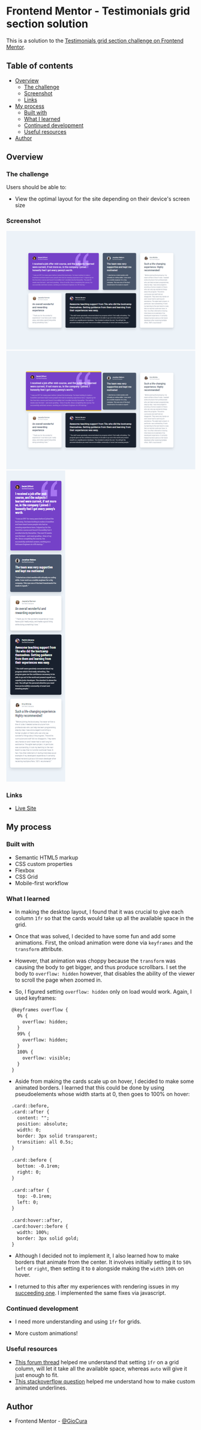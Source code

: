 # Frontend Mentor - Testimonials grid section solution

This is a solution to the [Testimonials grid section challenge on Frontend Mentor](https://www.frontendmentor.io/challenges/testimonials-grid-section-Nnw6J7Un7).

## Table of contents

- [Overview](#overview)
  - [The challenge](#the-challenge)
  - [Screenshot](#screenshot)
  - [Links](#links)
- [My process](#my-process)
  - [Built with](#built-with)
  - [What I learned](#what-i-learned)
  - [Continued development](#continued-development)
  - [Useful resources](#useful-resources)
- [Author](#author)

## Overview

### The challenge

Users should be able to:

- View the optimal layout for the site depending on their device's screen size

### Screenshot

![Desktop](images/screenshot-desktop.png)
![Desktop - Active](images/screenshot-desktop-active.png)
![Mobile](images/screenshot-mobile.png)

### Links

- [Live Site](https://gc25-testimonials-grid.netlify.app)

## My process

### Built with

- Semantic HTML5 markup
- CSS custom properties
- Flexbox
- CSS Grid
- Mobile-first workflow

### What I learned

- In making the desktop layout, I found that it was crucial to give each column `1fr` so that the cards would take up all the available space in the grid.

- Once that was solved, I decided to have some fun and add some animations. First, the onload animation were done via `keyframes` and the `transform` attribute.

- However, that animation was choppy because the `transform` was causing the body to get bigger, and thus produce scrollbars. I set the body to `overflow: hidden` however, that disables the ability of the viewer to scroll the page when zoomed in.

- So, I figured setting `overflow: hidden` only on load would work. Again, I used keyframes:

```
  @keyframes overflow {
    0% {
      overflow: hidden;
    }
    99% {
      overflow: hidden;
    }
    100% {
      overflow: visible;
    }
  }
```

- Aside from making the cards scale up on hover, I decided to make some animated borders. I learned that this could be done by using pseudoelements whose width starts at 0, then goes to 100% on hover:

```
  .card::before,
  .card::after {
    content: "";
    position: absolute;
    width: 0;
    border: 3px solid transparent;
    transition: all 0.5s;
  }

  .card::before {
    bottom: -0.1rem;
    right: 0;
  }

  .card::after {
    top: -0.1rem;
    left: 0;
  }

  .card:hover::after,
  .card:hover::before {
    width: 100%;
    border: 3px solid gold;
  }
```

- Although I decided not to implement it, I also learned how to make borders that animate from the center. It involves initially setting it to `50%` `left` or `right`, then setting it to `0` alongside making the `width` `100%` on hover.

- I returned to this after my experiences with rendering issues in my [succeeding one](https://github.com/GioCura/Frontend-Mentor-Projects/tree/main/Junior/Social-Media-Dashboard-With-Theme-Switcher). I implemented the same fixes via javascript.

### Continued development

- I need more understanding and using `1fr` for grids.

- More custom animations!

### Useful resources

- [This forum thread](https://teamtreehouse.com/community/difference-between-fr-unit-and-auto-value-on-grid-item#:~:text=Since%20the%20browser%20found%20a,%2C%20currently%20just%20a%20number) helped me understand that setting `1fr` on a grid column, will let it take all the available space, whereas `auto` will give it just enough to fit.
- [This stackoverflow question](https://stackoverflow.com/questions/55398733/start-css-underline-animation-from-center-instead-of-left) helped me understand how to make custom animated underlines.

## Author

- Frontend Mentor - [@GioCura](https://www.frontendmentor.io/profile/GioCura)

```

```
